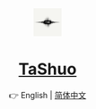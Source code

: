 <div align="center">

<img src="pics/Ta.png" width="50" height="50" alt="Ta">

# [TaShuo]()

👉 English | [简体中文](README_CN.md)

</div>
